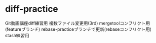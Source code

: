 ﻿# diff-practice
Git動画講座diff練習用
複数ファイル変更用(3rd)
mergetoolコンフリクト用(featureブランチ)
rebase-practiceブランチで更新(rebaseコンフリクト用)
stash練習用
